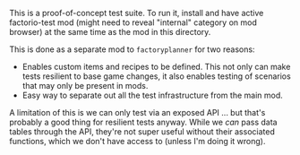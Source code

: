 This is a proof-of-concept test suite. To run it, install and have active
factorio-test mod (might need to reveal "internal" category on mod browser) at
the same time as the mod in this directory.

This is done as a separate mod to `factoryplanner` for two reasons:
* Enables custom items and recipes to be defined. This not only can make tests
  resilient to base game changes, it also enables testing of scenarios that may
  only be present in mods.
* Easy way to separate out all the test infrastructure from the main mod.

A limitation of this is we can only test via an exposed API ... but that's
probably a good thing for resilient tests anyway. While we _can_ pass data
tables through the API, they're not super useful without their associated
functions, which we don't have access to (unless I'm doing it wrong).